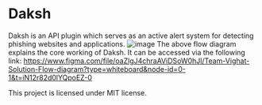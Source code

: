 # Daksh
Daksh is an API plugin which serves as an active alert system for detecting phishing websites and applications.
![image](https://github.com/shashwat12304/Daksh/assets/96010133/9578c8fb-32de-4222-851d-3fc6e066597d)
The above flow diagram explains the core working of Daksh. It can be accessed via the following link:
https://www.figma.com/file/oaZlgJ4chraAViDSoW0hJl/Team-Vighat-Solution-Flow-diagram?type=whiteboard&node-id=0-1&t=iN12r82d0lYQpoEZ-0

This project is licensed under MIT license.
